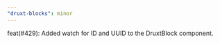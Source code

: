 ```yaml
---
"druxt-blocks": minor
---
```


feat(#429): Added watch for ID and UUID to the DruxtBlock component.
